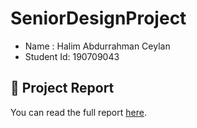 # SeniorDesignProject
- Name : Halim Abdurrahman Ceylan
- Student Id: 190709043
## 📄 Project Report
You can read the full report [here](./report.md).